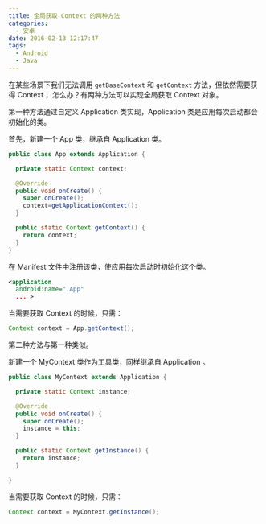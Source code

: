 ```yaml
---
title: 全局获取 Context 的两种方法
categories:
  - 安卓
date: 2016-02-13 12:17:47
tags:
  - Android
  - Java
---
```


在某些场景下我们无法调用 `getBaseContext` 和 `getContext` 方法，但依然需要获得 Context ，怎么办？有两种方法可以实现全局获取 Context 对象。

<!-- more -->

第一种方法通过自定义 Application 类实现，Application 类是应用每次启动都会初始化的类。

首先，新建一个 App 类，继承自 Application 类。

``` java
public class App extends Application {

  private static Context context;

  @Override
  public void onCreate() {
    super.onCreate();
    context=getApplicationContext();
  }

  public static Context getContext() {
    return context;
  }
}
```

在 Manifest 文件中注册该类，使应用每次启动时初始化这个类。

``` xml
<application
  android:name=".App"
  ... >
```

当需要获取 Context 的时候，只需：

``` java
Context context = App.getContext();
```

第二种方法与第一种类似。

新建一个 MyContext 类作为工具类，同样继承自 Application 。

``` java
public class MyContext extends Application {

  private static Context instance;

  @Override
  public void onCreate() {
    super.onCreate();
    instance = this;
  }

  public static Context getInstance() {
    return instance;
  }

}
```

当需要获取 Context 的时候，只需：

``` java
Context context = MyContext.getInstance();
```